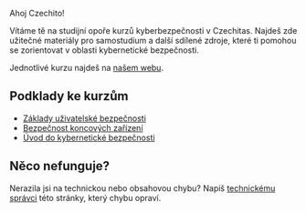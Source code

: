 Ahoj Czechito! 

Vítáme tě na studijní opoře kurzů kyberbezpečnosti v Czechitas. Najdeš zde užitečné materiály pro samostudium a další sdílené zdroje, které ti pomohou se zorientovat v oblasti kybernetické bezpečnosti.

Jednotlivé kurzu najdeš na [našem webu](https://www.czechitas.cz/tema/kyberneticka-bezpecnost).

## Podklady ke kurzům

* [Základy uživatelské bezpečnosti](zkl_uziv_bez/obsah.md)
* [Bezpečnost koncových zařízení](bez_kon_zar/obsah.md)
* [Úvod do kybernetické bezpečnosti](uvd_do_kyber_sct/obsah.md)

## Něco nefunguje?

Nerazila jsi na technickou nebo obsahovou chybu? Napiš [technickému správci](mailto:michal.kucera@czechitas.cz) této stránky, který chybu opraví. 